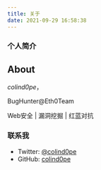 ```yaml
---
title: 关于
date: 2021-09-29 16:58:38
---
```


### 个人简介

## About

*colind0pe*，

BugHunter@Eth0Team

Web安全 | 漏洞挖掘 | 红蓝对抗

### 联系我

- Twitter: [@colind0pe](https://twitter.com/colind0pe)
- GitHub: [colind0pe](https://github.com/colind0pe)

